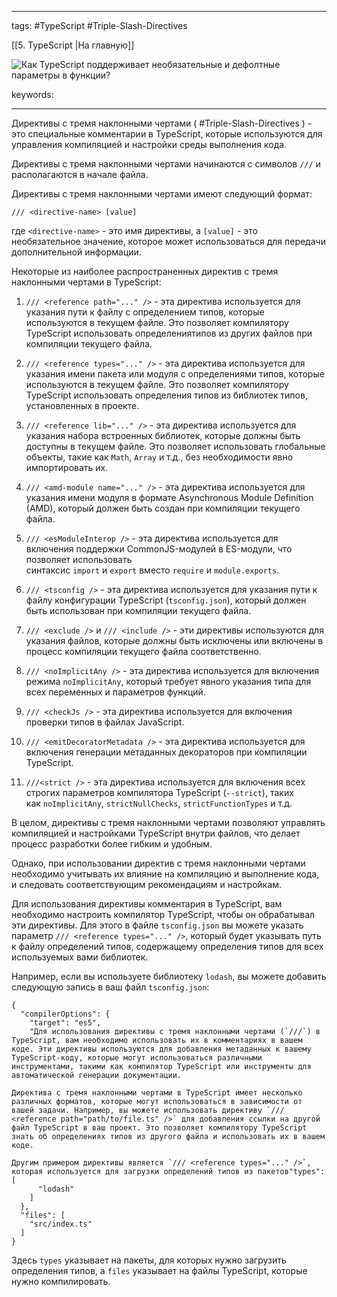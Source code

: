 ____

tags: #TypeScript #Triple-Slash-Directives 

[[5. TypeScript |На главную]]

![Как TypeScript поддерживает необязательные и дефолтные параметры в функции?](https://youtu.be/VYQl2GhbCUs?t=102)

keywords:

_____

Директивы с тремя наклонными чертами ( #Triple-Slash-Directives ) - это специальные комментарии в TypeScript, которые используются для управления компиляцией и настройки среды выполнения кода. 

Директивы с тремя наклонными чертами начинаются с символов `///` и располагаются в начале файла.

Директивы с тремя наклонными чертами имеют следующий формат:

```
/// <directive-name> [value] 
```

где `<directive-name>` - это имя директивы, а `[value]` - это необязательное значение, которое может использоваться для передачи дополнительной информации.

Некоторые из наиболее распространенных директив с тремя наклонными чертами в TypeScript:

1.  `/// <reference path="..." />` - эта директива используется для указания пути к файлу с определением типов, которые используются в текущем файле. Это позволяет компилятору TypeScript использовать определениятипов из других файлов при компиляции текущего файла.
    
2.  `/// <reference types="..." />` - эта директива используется для указания имени пакета или модуля с определениями типов, которые используются в текущем файле. Это позволяет компилятору TypeScript использовать определения типов из библиотек типов, установленных в проекте.
    
3.  `/// <reference lib="..." />` - эта директива используется для указания набора встроенных библиотек, которые должны быть доступны в текущем файле. Это позволяет использовать глобальные объекты, такие как `Math`, `Array` и т.д., без необходимости явно импортировать их.
    
4.  `/// <amd-module name="..." />` - эта директива используется для указания имени модуля в формате Asynchronous Module Definition (AMD), который должен быть создан при компиляции текущего файла.
    
5.  `/// <esModuleInterop />` - эта директива используется для включения поддержки CommonJS-модулей в ES-модули, что позволяет использовать синтаксис `import` и `export` вместо `require` и `module.exports`.
    
6.  `/// <tsconfig />` - эта директива используется для указания пути к файлу конфигурации TypeScript (`tsconfig.json`), который должен быть использован при компиляции текущего файла.
    
7.  `/// <exclude />` и `/// <include />` - эти директивы используются для указания файлов, которые должны быть исключены или включены в процесс компиляции текущего файла соответственно.
    
8.  `/// <noImplicitAny />` - эта директива используется для включения режима `noImplicitAny`, который требует явного указания типа для всех переменных и параметров функций.
    
9.  `/// <checkJs />` - эта директива используется для включения проверки типов в файлах JavaScript.
    
10.  `/// <emitDecoratorMetadata />` - эта директива используется для включения генерации метаданных декораторов при компиляции TypeScript.
    
11.  `///<strict />` - эта директива используется для включения всех строгих параметров компилятора TypeScript (`--strict`), таких как `noImplicitAny`, `strictNullChecks`, `strictFunctionTypes` и т.д.
    

В целом, директивы с тремя наклонными чертами позволяют управлять компиляцией и настройками TypeScript внутри файлов, что делает процесс разработки более гибким и удобным. 

Однако, при использовании директив с тремя наклонными чертами необходимо учитывать их влияние на компиляцию и выполнение кода, и следовать соответствующим рекомендациям и настройкам.

Для использования директивы комментария в TypeScript, вам необходимо настроить компилятор TypeScript, чтобы он обрабатывал эти директивы. Для этого в файле `tsconfig.json` вы можете указать параметр `/// <reference types="..." />`, который будет указывать путь к файлу определений типов, содержащему определения типов для всех используемых вами библиотек.

Например, если вы используете библиотеку `lodash`, вы можете добавить следующую запись в ваш файл `tsconfig.json`:
```
{
  "compilerOptions": {
    "target": "es5",
    "Для использования директивы с тремя наклонными чертами (`///`) в TypeScript, вам необходимо использовать их в комментариях в вашем коде. Эти директивы используются для добавления метаданных к вашему TypeScript-коду, которые могут использоваться различными инструментами, такими как компилятор TypeScript или инструменты для автоматической генерации документации.

Директива с тремя наклонными чертами в TypeScript имеет несколько различных форматов, которые могут использоваться в зависимости от вашей задачи. Например, вы можете использовать директиву `/// <reference path="path/to/file.ts" />` для добавления ссылки на другой файл TypeScript в ваш проект. Это позволяет компилятору TypeScript знать об определениях типов из другого файла и использовать их в вашем коде.

Другим примером директивы является `/// <reference types="..." />`, которая используется для загрузки определений типов из пакетов"types": [
      "lodash"
    ]
  },
  "files": [
    "src/index.ts"
  ]
}
```

Здесь `types` указывает на пакеты, для которых нужно загрузить определения типов, а `files` указывает на файлы TypeScript, которые нужно компилировать.

